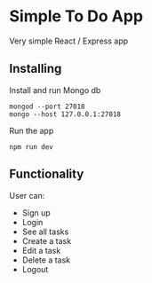 # Simple To Do App

Very simple React / Express app

## Installing

Install and run Mongo db

```
mongod --port 27018
mongo --host 127.0.0.1:27018
```

Run the app

```
npm run dev
```

## Functionality

User can:

* Sign up
* Login
* See all tasks
* Create a task
* Edit a task
* Delete a task
* Logout
